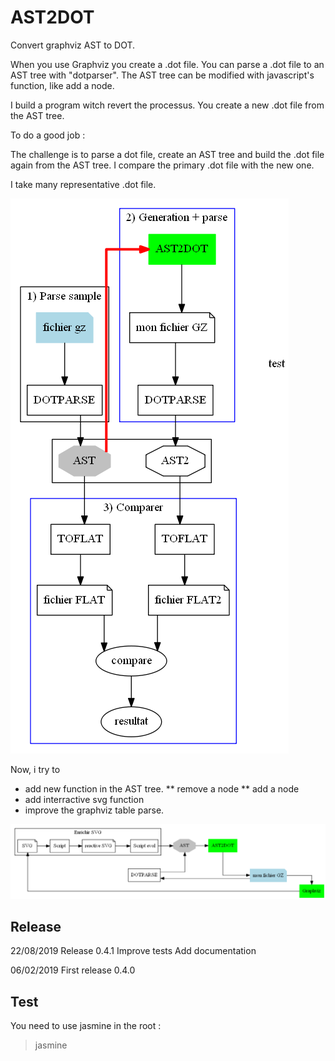 # AST2DOT
Convert graphviz AST to DOT.

When you use Graphviz you create a .dot file.
You can parse a .dot file to an AST tree with "dotparser".
The AST tree can be modified with javascript's function, like add a node.

I build a program witch revert the processus.
You create a new .dot file from the AST tree.

To do a good job :

The challenge is to parse a dot file, create an AST tree and build the .dot file again from the AST tree.
I compare the primary .dot file with the new one.

I take many representative .dot file.


![Process of test](./documentation/description3.png)


Now, i try to 
* add new function in the AST tree.
** remove a node
** add a node
* add interractive svg function
* improve the graphviz table parse.

![The road](./documentation/chaine.png)

Release
-----------------

22/08/2019
Release 0.4.1
Improve tests
Add documentation

06/02/2019
First release 0.4.0

Test
-----------------
You need to use jasmine
in the root :
>jasmine
